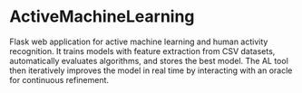# ActiveMachineLearning
Flask web application for active machine learning and human activity recognition. It trains models with feature extraction from CSV datasets, automatically evaluates algorithms, and stores the best model. The AL tool then iteratively improves the model in real time by interacting with an oracle for continuous refinement.
